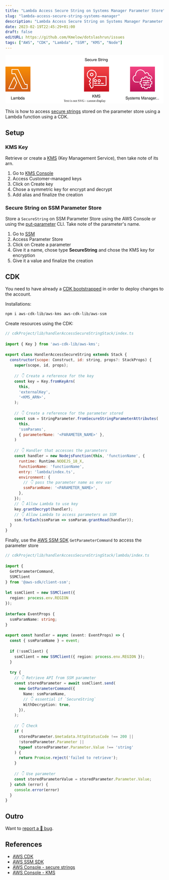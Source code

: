 ```yaml
---
title: "Lambda Access Secure String on Systems Manager Parameter Store"
slug: "lambda-access-secure-string-systems-manager"
description: "Lambda Access Secure String on Systems Manager Parameter Store"
date: 2023-02-19T22:45:29+01:00
draft: false
editURL: https://github.com/Kmelow/dotslashrun/issues
tags: ["AWS", "CDK", "Lambda", "SSM", "KMS", "Node"]
---
```


![schematics](./schematics.svg)

This is how to access [secure strings](https://eu-west-1.console.aws.amazon.com/systems-manager/parameters) stored on the parameter store using a Lambda function using a CDK.

## Setup

### KMS Key

Retrieve or create a [KMS](https://eu-west-1.console.aws.amazon.com/kms) (Key Management Service), then take note of its arn.

1. Go to [KMS Console](https://eu-west-1.console.aws.amazon.com/kms)
2. Access Customer-managed keys
3. Click on Create key
4. Chose a symmetric key for encrypt and decrypt
5. Add alias and finalize the creation

### Secure String on SSM Parameter Store

Store a `SecureString` on SSM Parameter Store using the AWS Console or using the [put-parameter](https://docs.aws.amazon.com/cli/latest/reference/ssm/put-parameter.html) CLI.
Take note of the parameter's name.

1. Go to [SSM](https://eu-west-1.console.aws.amazon.com/systems-manager)
2. Access Parameter Store
3. Click on Create a parameter
4. Give it a name, chose type **SecureString** and chose the KMS key for encryption
5. Give it a value and finalize the creation

## CDK

You need to have already a [CDK bootstrapped](https://docs.aws.amazon.com/cdk/v2/guide/getting_started.html) in order to deploy changes to the account.

Installations:

```bash
npm i aws-cdk-lib/aws-kms aws-cdk-lib/aws-ssm
```

Create resources using the CDK:

```javascript
// cdkProject/lib/handlerAccessSecureStringStack/index.ts

import { Key } from 'aws-cdk-lib/aws-kms';

export class HandlerAccessSecureString extends Stack {
  constructor(scope: Construct, id: string, props?: StackProps) {
    super(scope, id, props);

    // 👇 Create a reference for the key
    const key = Key.fromKeyArn(
      this,
      'externalKey',
      '<KMS_ARN>',
    );

    // 👇 Create a reference for the parameter stored
    const ssm = StringParameter.fromSecureStringParameterAttributes(
      this,
      'ssmParams',
      { parameterName: '<PARAMETER_NAME>' },
    )

    // 👇 Handler that accesses the parameters
    const handler = new NodejsFunction(this, 'functionName', {
      runtime: Runtime.NODEJS_18_X,
      functionName: 'functionName',
      entry: 'lambda/index.ts',
      environment: {
        // 👇 pass the parameter name as env var
        ssmParamName: '<PARAMETER_NAME>', 
      },
    });
    // 👇 Allow Lambda to use key
    key.grantDecrypt(handler); 
    // 👇 Allow Lambda to access parameters on SSM
    ssm.forEach(ssmParam => ssmParam.grantRead(handler)); 
  }
}
```

Finally, use the [AWS SSM SDK](https://docs.aws.amazon.com/AWSJavaScriptSDK/v3/latest/clients/client-ssm/classes/getparametercommand.html) `GetParameterCommand` to access the parameter store

```typescript
// cdkProject/lib/handlerAccessSecureStringStack/lambda/index.ts

import {
  GetParameterCommand,
  SSMClient
} from '@aws-sdk/client-ssm';

let ssmClient = new SSMClient({
  region: process.env.REGION
});

interface EventProps {
  ssmParamName: string;
}

export const handler = async (event: EventProps) => {
  const { ssmParamName } = event;

  if (!ssmClient) {
    ssmClient = new SSMClient({ region: process.env.REGION });
  }

  try {
    // 👇 Retrieve API from SSM parameter
    const storedParameter = await ssmClient.send(
      new GetParameterCommand({
        Name: ssmParamName,
        // 👇 essential if `SecureString`
        WithDecryption: true, 
      }),
    );

    // 👇 Check
    if (
      storedParameter.$metadata.httpStatusCode !== 200 ||
      !storedParameter.Parameter ||
      typeof storedParameter.Parameter.Value !== 'string'
    ) {
      return Promise.reject('failed to retrieve');
    }

    // 👇 Use parameter
    const storedParameterValue = storedParameter.Parameter.Value;
  } catch (error) {
    console.error(error)
  }
}
```

## Outro

Want to [report a 🐛 bug](https://github.com/Kmelow/dotslashrun).

## References

- [AWS CDK](https://docs.aws.amazon.com/cdk/v2/guide/getting_started.html)
- [AWS SSM SDK](https://docs.aws.amazon.com/AWSJavaScriptSDK/v3/latest/clients/client-ssm/classes/getparametercommand.html)
- [AWS Console - secure strings](https://eu-west-1.console.aws.amazon.com/systems-manager/parameters)
- [AWS Console - KMS](https://eu-west-1.console.aws.amazon.com/kms)
 
